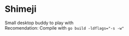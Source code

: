 # Shimeji
Small desktop buddy to play with  
Recomendation: Compile with ```go build -ldflags="-s -w"```
